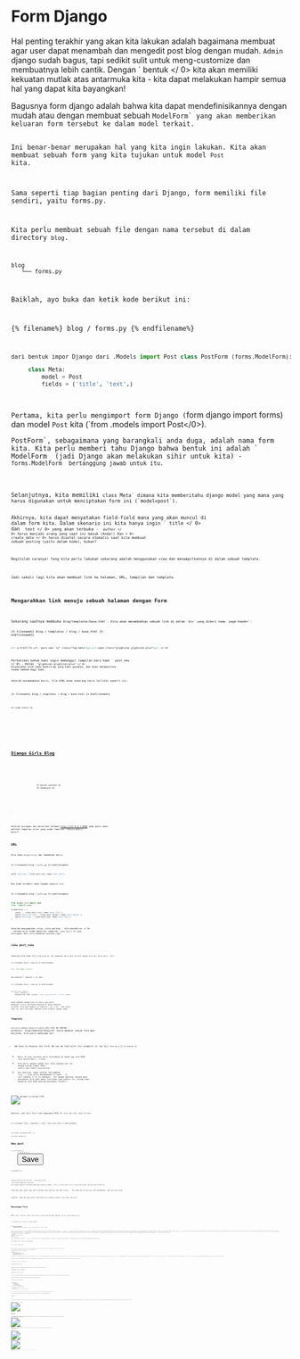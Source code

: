 # Form Django

Hal penting terakhir yang akan kita lakukan adalah bagaimana membuat agar user dapat menambah dan mengedit post blog dengan mudah. `Admin` django sudah bagus, tapi sedikit sulit untuk meng-customize dan membuatnya lebih cantik. Dengan ` bentuk </ 0> kita akan memiliki kekuatan mutlak atas antarmuka kita - kita dapat melakukan hampir semua hal yang dapat kita bayangkan!</p>

<p>Bagusnya form django adalah bahwa kita dapat mendefinisikannya dengan mudah atau dengan membuat sebuah <code>ModelForm` yang akan memberikan keluaran form tersebut ke dalam model terkait.

Ini benar-benar merupakan hal yang kita ingin lakukan. Kita akan membuat sebuah form yang kita tujukan untuk model `Post` kita.

Sama seperti tiap bagian penting dari Django, form memiliki file sendiri, yaitu forms.py.

Kita perlu membuat sebuah file dengan nama tersebut di dalam directory `blog`.

    blog
       └── forms.py
    

Baiklah, ayo buka dan ketik kode berikut ini:

{% filename%} blog / forms.py {% endfilename%}

```python
dari bentuk impor Django dari .Models import Post class PostForm (forms.ModelForm):

     class Meta:
         model = Post
         fields = ('title', 'text',)
```

Pertama, kita perlu mengimport form Django (</code>form django import forms</code>) dan model `Post` kita (`from .models import Post</0>).</p>

<p><code>PostForm`, sebagaimana yang barangkali anda duga, adalah nama form kita. Kita perlu memberi tahu Django bahwa bentuk ini adalah ` ModelForm </ 0> (jadi Django akan melakukan sihir untuk kita) - <code> forms.ModelForm </ 0> bertanggung jawab untuk itu.</p>

<p>Selanjutnya, kita memiliki <code>class Meta` dimana kita memberitahu django model yang mana yang harus digunakan untuk menciptakan form ini (`model=post`).

Akhirnya, kita dapat menyatakan field-field mana yang akan muncul di dalam form kita. Dalam skenario ini kita hanya ingin ` title </ 0> dan <code> text </ 0> yang akan terbuka - <code> author </ 0> harus menjadi orang yang saat ini masuk (Anda!) Dan < 0> create_date </ 0> harus disetel secara otomatis saat kita membuat sebuah posting (yaitu dalam kode), bukan?</p>

<p>Begitulah caranya! Yang kita perlu lakukan sekarang adalah menggunakan <em>view</em> dan menampilkannya di dalam sebuah template.</p>

<p>Jadi sekali lagi kita akan membuat link ke halaman, URL, tampilan dan template.</p>

<h2>Mengarahkan link menuju sebuah halaman dengan Form</h2>

<p>Sekarang saatnya membuka <code>blog/templates/base.html`. Kita akan menambahkan sebuah link di dalam `div` yang diberi nama `page-header`:

{% filename%} blog / templates / blog / base.html {% endfilename%}

```html
&lt;a href="{% url 'post_new' %}" class="top-menu"&gt;&lt;span class="glyphicon glyphicon-plus"&gt; </ 0>
```

Perhatikan bahwa kami ingin memanggil tampilan baru kami ` post_new </ 0> . Kelas <code> "glyphicon glyphicon-plus" </ 0> disediakan oleh tema bootstrap yang kami gunakan, dan akan menampilkan tanda tambah bagi kami.</p>

<p>Setelah menambahkan baris, file HTML Anda sekarang harus terlihat seperti ini:</p>

<p>{% filename%} blog / templates / blog / base.html {% endfilename%}</p>

<pre><code class="html">{% load static %}
<html>
    <head>
        <title>Django Girls blog</title>
        <link rel="stylesheet" href="//maxcdn.bootstrapcdn.com/bootstrap/3.2.0/css/bootstrap.min.css">
        <link rel="stylesheet" href="//maxcdn.bootstrapcdn.com/bootstrap/3.2.0/css/bootstrap-theme.min.css">
        <link href='//fonts.googleapis.com/css?family=Lobster&subset=latin,latin-ext' rel='stylesheet' type='text/css'>
        <link rel="stylesheet" href="{% static 'css/blog.css' %}">
    </head>
    <body>
        <div class="page-header">
            <a href="{% url 'post_new' %}" class="top-menu"><span class="glyphicon glyphicon-plus"></span></a>
            <h1><a href="/">Django Girls Blog</a></h1>
        </div>
        <div class="content container">
            <div class="row">
                <div class="col-md-8">
                    {% block content %}
                    {% endblock %}
                </div>
            </div>
        </div>
    </body>
</html>
`</pre> 

Setelah disimpan dan merefresh halaman http://127.0.0.1:8000 anda pasti akan melihat tampilan error yang sudah familiar: `NoReverseMatch`, betul?

## URL

Kita buka `blog/urls.py` dan tambahkan baris:

{% filename%} blog / urls.py {% endfilename%}

```python
path('post/new', views.post_new, name='post_new'),
```

Dan kode terakhir akan tampak seperti ini:

{% filename%} blog / urls.py {% endfilename%}

```python
from django.urls import path 
from . import views

urlpatterns = [
    path('', views.post_list, name='post_list'),
    path('post/<int:pk>/', views.post_detail, name='post_detail'),
    path('post/new/', views.post_new, name='post_new'),
]
```

Setelah menyegarkan situs, kita melihat ` AttributeError </ 0> , karena kita tidak memiliki tampilan <code> post_new </ 0> yang diterapkan. Mari kita tambahkan sekarang juga.</p>

<h2>view post_view</h2>

<p>Sekarang kita buka file <code>blog/views.py` dan tambahkan baris-baris berikut dengan sisa dari baris-baris `rows`: 

{% filename%} blog / views.py {% endfilename%}

```python
dari .forms import PostForm
```

Dan kemudian * tampilan </ 0> kami :</p> 

{% filename%} blog / views.py {% endfilename%}

```python
def post_new (request):
     form = PostForm ()
     mengembalikan render (request, 'blog / post_edit.html', {'form': form} )
```

Untuk membuat sebuah form `post` baru, kita perlu memanggil `PostForm` dan mengirimkannya ke dalam template tersebut. Kita akan kembali ke tampilan * ini </ 0> , tapi untuk saat ini, mari kita buat template untuk formulir dengan cepat.</p> 

## Template

Kita perlu membuat sebuah file </code>post_edit.html</code> di dalam direktori `blog/templates/blog</0>. Untuk membuat sebuah form agar berjalan, kita perlu beberapa hal:</p>

<ul>
<li>We have to display the form. We can do that with (for example) {% raw %}<code>{{ form.as_p }}`{% endraw %}.</li> 

* Baris di atas tersebut perlu diletakkan di dalam tag form HTML: `<form method="POST">...</form>`.
* Kita perlu sebuah tombol `Save`. Kita lakukan hal itu dengan sebuah tombol HTML: `<button type="submit">Save</button>`.
* Dan akhirnya, tepat setelah tag pembuka `<form ...>` kita perlu menambahkan {% raw%} ` {% csrf_token%} </ 1> {% endraw%} . Ini sangat penting, karena akan menjadikan form anda aman! Jika Anda lupa sedikit ini, Django akan mengeluh saat Anda mencoba menyimpan formulir:</li>
</ul>

<p><img src="images/csrf2.png" alt="Halaman terlarang CSFR" /></p>

<p>Baiklah, jadi mari kita lihat bagaimana HTML di <code> post_edit.html </ 0> akan terlihat:</p>

<p>{% filename%} blog / templates / blog / post_edit.html {% endfilename%}</p>

<pre><code class="html">{% extends 'blog/base.html' %}

{% block content %}
    <h1>New post</h1>
    <form method="POST" class="post-form">{% csrf_token %}
        {{ form.as_p }}
        <button type="submit" class="save btn btn-default">Save</button>
    </form>
{% endblock %}
`</pre> 
    Saatnya merefresh web kita! Wow...! Form anda tampil!
    
    ![Form Baru](images/new_form2.png)
    
    Tapi tunggu sebentar! Saat Anda mengetikkan sesuatu di bidang ` title </ 0> dan <code> text </ 0> dan coba simpan, apa yang akan terjadi?</p>

<p>Tidak ada! Kami sekali lagi ada di halaman yang sama dan teks kami hilang ... dan tidak ada tulisan baru yang ditambahkan. Jadi apa yang salah?</p>

<p>Jawabnya: tidak ada yang salah. Kita hanya perlu bekerja sedikit lagi pada <em>view kita</em>.</p>

<h2>Menyimpan Form</h2>

<p>Buka <code> blog / views.py </ 0> sekali lagi. Saat ini semua yang ada pada tampilan <code> post_new </ 0> adalah sebagai berikut:</p>

<p>{% filename%} blog / views.py {% endfilename%}</p>

<pre><code class="python">def post_new (request):
     form = PostForm ()
     mengembalikan render (request, 'blog / post_edit.html', {'form': form} )
`</pre> 
    
    Saat kita mengirimkan formulir, kita dibawa kembali ke tampilan yang sama, tapi kali ini kita memiliki beberapa data lagi di ` request </ 0> , lebih khusus lagi pada permintaan <code> .POST </ 0> (penamaannya telah tidak ada hubungannya dengan blog "post", ada kaitannya dengan fakta bahwa kita "memposting" data). Ingat bagaimana dalam file HTML, definisi <code><form>` kami memiliki variabel ` method = "POST" </ 1> ? Semua field dari from tersebut kini dalam <code>request.POST`. Anda tidak boleh merename `POST` apapun namanya (satu-satunya nilai valed dari `method` adalah `GET`, akan tetapi kami tidak punya cukup waktu untuk menjelaskan perbedaannya).
    
    Jadi dalam kami * pandangan </ 0> kita memiliki dua situasi yang terpisah untuk menangani: pertama, ketika kita mengakses halaman untuk pertama kalinya dan kami ingin formulir kosong, dan kedua, ketika kita kembali ke * tampilan </ 0> dengan semua data formulir yang baru saja kita ketik. Sehingga kita perlu menambahkan sebuah kondisi (akan kita gunakan `if` untuk keperluan tersebut):</p> 
    
    {% filename%} blog / views.py {% endfilename%}
    
    ```python
    jika request.method == "POST":
     [...] 
    else:
     form = PostForm ()        
    ```
    
    Saatnya untuk mengisi titik-titik ` [...] </ 0> . Jika <code> method </ 0> adalah <code> POST </ 0> maka kita ingin membuat <code> PostForm </ 0> dengan data dari form, kan? Kami akan melakukannya sebagai berikut:</p>

<p>{% filename%} blog / views.py {% endfilename%}</p>

<pre><code class="python">form = PostForm (request.POST)
`</pre> 
    
    The next thing is to check if the form is correct (all required fields are set and no incorrect values have been submitted). We do that with `form.is_valid()`.
    
    Kita cek apakah form tersebut valid dan jika ya, kita dapat menyimpannya!
    
    {% filename%} blog / views.py {% endfilename%}
    
    ```python
    jika form.is_valid ():
         post = form.save (komit = salah)
         post.author = request.user
         post.published_date = timezone.now ()
         post.save () post.save ()
    ```
    
    Pada dasarnya, kita memiliki dua hal di sini: kita simpan form dengan ` form.save </ 0> dan kita tambahkan seorang penulis (karena tidak ada bidang <code> author </ 0> di <code> PostForm </ 0> dan bidang ini diperlukan). <code> commit = Salah </ 0> berarti kita tidak ingin menyimpan model <code> Post </ 0> - kita ingin menambahkan penulis terlebih dahulu. Sebagian besar waktu Anda akan menggunakan <code> form.save () </ 0> tanpa <code> commit = False </ 0> , namun dalam kasus ini, kita perlu menyediakannya. <code> post.save () </ 0> akan menyimpan perubahan (menambahkan penulis) dan sebuah posting blog baru dibuat!</p>

<p>Akhirnya, akan sangat mengagumkan jika kita bisa langsung masuk ke halaman <code> post_detail </ 0> untuk posting blog kita yang baru dibuat, bukan? Untuk melakukan itu kita memerlukan satu impor lagi:</p>

<p>{% filename%} blog / views.py {% endfilename%}</p>

<pre><code class="python">dari django.shortcuts import redirect
`</pre> 
    
    Tambahkan di awal file Anda. Dan sekarang kita bisa mengatakan, "pergi ke halaman ` post_detail </ 0> untuk posting yang baru dibuat":</p>

<p>{% filename%} blog / views.py {% endfilename%}</p>

<pre><code class="python">pengalihan kembali ('post_detail', pk = post.pk)
`</pre> 
    
    ` post_detail </ 0> adalah nama tampilan yang ingin kita tuju. Ingat bahwa <em>view</em> ini memerlukan sebuah variabel <code>pk`? Untuk menyebarkannya ke tampilan, kita menggunakan ` pk = post.pk </ 0> , di mana <code> post </ 0> adalah postingan blog yang baru dibuat!</p>

<p>Baiklah, kita sudah banyak bicara, tapi kita mungkin ingin melihat seperti apa tampilan <em> lihat </ 0> sekarang juga kan?</p>

<p>{% filename%} blog / views.py {% endfilename%}</p>

<pre><code class="python">def post_new (request):
     if request.method == "POST":
         form = PostForm (request.POST)
         jika form.is_valid ():
             post = form.save (commit = false)
             post.author = request.user
             post.             publish_date = timezone.now ()
 post.save ()
             pengalihan kembali ('post_detail', pk = post.pk)
     else:
         form = PostForm ()
     mengembalikan render (permintaan, 'blog / post_edit.html', {'form': bentuk} )
`</pre> 
    
    Mari lihat, apakah dapat berjalan. Pergi ke halaman http://127.0.0.1:8000/post/new/, tambahkan ` judul </ 0> dan <code> teks </ 0> , simpan ... dan voila! Posting blog baru ditambahkan dan kami diarahkan ke halaman <code> post_detail </ 0> !</p>

<p>Anda mungkin telah memperhatikan bahwa kami menetapkan tanggal publikasi sebelum menyimpan pos. Nantinya, kami akan mengenalkan <em> tombol publish </ 0> di <strong> Django Girls Tutorial: Extensions </ 1> .</p>

<p>Sejauh ini bagus !</p>

<blockquote>
  <p>Karena kita baru saja menggunakan antarmuka admin Django, sistem saat ini berpikir kita masih login. Ada beberapa situasi yang bisa menyebabkan kita keluar (menutup browser, memulai ulang DB, dll.). Jika, ketika membuat sebuah posting, Anda menemukan bahwa Anda mendapatkan kesalahan yang mengacu pada kurangnya pengguna yang masuk, masuk ke halaman admin http://127.0.0.1:8000/admin dan masuk lagi. Ini sementara akan menyelesaikan permasalahan. Ada penyelesain permanen yang menanti anda pada bab <strong>Homework: add security to your website!</strong> setelah tutorial utama.</p>
</blockquote>

<p><img src="images/post_create_error.png" alt="Login Error" /></p>

<h2>Validasi Form</h2>

<p>Sekarang, akan kami perlihatkan betapa hebatnya form django itu. Sebuah post blog perlu memiliki field <code>title` dan `text`. Pada model ` Post </ 0> kami tidak mengatakan bahwa bidang ini (berlawanan dengan <code> published_date </ 0> ) tidak diperlukan, jadi Django, secara default, mengharapkannya disetel.</p>

<p>Cobalah untuk menyimpan formulir tanpa <code> judul </ 0> dan <code> teks </ 0> . Coba tebak apa yang akan terjadi!</p>

<p><img src="images/form_validation2.png" alt="Validasi Form" /></p>

<p>Django berusaha untuk memvalidasi bahwa semua bidang dalam formulir kami benar. Bukankah itu mengagumkan?</p>

<h2>Form Edit</h2>

<p>Kini kita tahu bagaimana menambah form baru. Tetapi, bagaimana jika kita ingin mengedit yang sudah ada ? Ini sangat mirip dengan apa yang baru saja kita lakukan. Mari buat beberapa hal penting dengan cepat. (Jika Anda tidak mengerti sesuatu, Anda harus bertanya kepada pelatih Anda atau melihat bab-bab sebelumnya, karena kami telah menyelesaikan semua langkah ini.)</p>

<p>Buka <code> blog / templates / blog / post_detail.html </ 0> dan tambahkan barisnya</p>

<p>{% filename%} blog / templates / blog / post_detail.html {% endfilename%}</p>

<pre><code class="html">&lt;a class="btn btn-default" href="{% url 'post_edit' pk=post.pk %}"&gt;&lt;span class="glyphicon glyphicon-pencil"&gt; </ 0>
`</pre> 
    
    sehingga template akan terlihat seperti ini:
    
    {% filename%} blog / templates / blog / post_detail.html {% endfilename%}
    
    ```html
    {% extends 'blog/base.html' %}
    
    {% block content %}
        <div class="post">
            {% if post.published_date %}
                <div class="date">
                    {{ post.published_date }}
                </div>
            {% endif %}
            <a class="btn btn-default" href="{% url 'post_edit' pk=post.pk %}"><span class="glyphicon glyphicon-pencil"></span></a>
            <h1>{{ post.title }}</h1>
            <p>{{ post.text|linebreaksbr }}</p>
        </div>
    {% endblock %}
    ```
    
    Dalam `blog/urls.py` kita tambah baris ini:
    
    {% filename%} blog / urls.py {% endfilename%}
    
    ```python
        path('post/<int:pk>/edit/', views.post_edit, name='post_edit'),
    ```
    
    Kita akan menggunakan kembali template `blog/templates/blog/post_edit.html`, sehingga sesuatu yang belum adalah sebuah *view*.
    
    Mari buka ` blog / views.py </ 0> dan tambahkan ini di bagian akhir file:</p>

<p>{% filename%} blog / views.py {% endfilename%}</p>

<pre><code class="python">def post_edit (request, pk):
     post = get_object_or_404 (Post, pk = pk)
     jika request.method == "POST":
         form = PostForm (request.POST, instance = post)
         if form.is_valid ():
             post = form .save (commit = False)
             post.author = request.user
             post.published_date = timezone.now ()
             post.save ()
             pengalihan kembali ('post_detail', pk = post.pk)
     else:
         form = PostForm (instance = post )
     mengembalikan render (permintaan, 'blog / post_edit.html', {'form': form} )
`</pre> 
    
    Ini tampak hampir sama persis dengan view `post_new` kita, benar ? Tetapi tidak seluruhnya sama persis. Untuk satu, kami melewatkan parameter ` pk </ 0> tambahan dari url. Selanjutnya, kita mendapatkan <code> Post </ 0> model yang ingin kita edit dengan <code> get_object_or_404 (Post, pk = pk) </ 0> dan kemudian, ketika kita membuat sebuah form, kita melewati postingan ini sebagai < 0> contoh </ 0> , saat kita menyimpan form ...</p>

<p>{% filename%} blog / views.py {% endfilename%}</p>

<pre><code class="python">form = PostForm (request.POST, instance = post)
`</pre> 
    
    ... dan saat kami baru saja membuka formulir dengan tulisan ini untuk diedit:
    
    {% filename%} blog / views.py {% endfilename%}
    
    ```python
    form = PostForm (contoh = post)
    ```
    
    Baiklah, mari kita uji jika berhasil! Ayo pergi ke halaman ` post_detail </ 0> . Harus ada tombol edit di pojok kanan atas:</p>

<p><img src="images/edit_button2.png" alt="Tombol Edit" /></p>

<p>Ketika anda mengkliknya, anda aka melihat form tersebut berisi post blog kita:</p>

<p><img src="images/edit_form2.png" alt="Form Edit" /></p>

<p>Jangan ragu untuk mengganti judul atau teks dan simpan perubahannya!</p>

<p>Selamat! Aplikasi anda makin lama makin lengkap!</p>

<p>If you need more information about Django forms, you should read the documentation: https://docs.djangoproject.com/en/2.0/topics/forms/</p>

<h2>Keamanan</h2>

<p>Telah berhasil membuat post baru hanya dengan melakukan klik pada sebuah link itu hebat! Tapi, sekarang seseorang yang mengunjungi website anda akan dapat memposting postingan baru dan itu mungkin bukan hal yang anda inginkan! Tapi sekarang, siapa pun yang mengunjungi situs Anda akan dapat membuat posting blog baru, dan itu mungkin bukan sesuatu yang Anda inginkan. Mari kita membuatnya jadi tombol muncul untuk Anda tapi tidak untuk orang lain.</p>

<p>Dalam <code>blog/templates/blog/base.html`, temukan `div` dari `page-header` kita dan anchor tag yang anda letakkan sebelumnya. Tampilannya seharusnya seperti ini:
    
    {% filename%} blog / templates / blog / base.html {% endfilename%}
    
    ```html
    &lt;a href="{% url 'post_new' %}" class="top-menu"&gt;&lt;span class="glyphicon glyphicon-plus"&gt; </ 0>
    ```
    
    Kami akan menambahkan tag ` {% jika%} </ 0> ke ini, yang akan membuat tautan hanya muncul untuk pengguna yang masuk ke admin. Sekarang, itu hanya kamu! Ubah tag 0>&lt;a&gt;` agar menjadi ini:
    
    {% filename%} blog / templates / blog / base.html {% endfilename%}
    
    ```html
    {% if user.is_authenticated %}
        <a href="{% url 'post_new' %}" class="top-menu"><span class="glyphicon glyphicon-plus"></span></a>
    {% endif %}
    ```
    
    Ini ` {% jika%} </ 0> akan menyebabkan tautan dikirim ke browser hanya jika pengguna yang meminta halaman masuk. Ini tidak melindungi adanya penulisan post baru seluruhnya, tapi cukup bagus untuk langkah awal. Kita akan mempelajari masalah keamanan lebih jauh pada pelajaran tentang extension.</p>

<p>Ingat ikon edit yang baru saja kita tambahkan ke halaman detail kita? Kami juga ingin menambahkan perubahan yang sama di sana, sehingga orang lain tidak dapat mengedit posting yang ada.</p>

<p>Buka <code> blog / templates / blog / post_detail.html </ 0> dan temukan baris ini:</p>

<p>{% filename%} blog / templates / blog / post_detail.html {% endfilename%}</p>

<pre><code class="html">&lt;a class="btn btn-default" href="{% url 'post_edit' pk=post.pk %}"&gt;&lt;span class="glyphicon glyphicon-pencil"&gt; </ 0>
`</pre> 
    
    Ubah ke ini:
    
    {% filename%} blog / templates / blog / post_detail.html {% endfilename%}
    
    ```html
    {% jika user.is_authenticated%} 
    &lt;a class="btn btn-default" href="{% url 'post_edit' pk=post.pk %}"&gt;&lt;span class="glyphicon glyphicon-pencil"&gt; </ 0> {% endif%}     
    
    ```
    
    Karena Anda mungkin masuk, jika Anda menyegarkan halaman, Anda tidak akan melihat sesuatu yang berbeda. Muatkan halaman di browser lain atau jendela penyamaran (disebut "InPrivate" di Windows Edge), meskipun, dan Anda akan melihat bahwa tautan tidak muncul, dan ikonnya juga tidak ditampilkan!
    
    ## Satu hal lagi: saatnya melakukan deploy!
    
    Mari kita lihat apakah itu semua dapat berjalan di PythonAnywhere. Saatnya melakukan deploy lagi!
    
    * First, commit your new code, and push it up to GitHub:
    
    {% filename%} baris perintah {% endfilename%}
    
        $ git status $ git add --all. $ git status $ git commit -m "Ditambahkan tampilan untuk membuat / mengedit posting blog di dalam situs." $ git push
        
    
    * Kemudian dalam konsol Bash [PythonAnywhere](https://www.pythonanywhere.com/consoles/):
    
    {% filename%} baris perintah {% endfilename%}
    
        $ cd ~/<your-pythonanywhere-username>.pythonanywhere.com
        $ git pull
        [...]
        
    
    (Remember to substitute `<your-pythonanywhere-username>` with your actual PythonAnywhere username, without the angle-brackets).
    
    * Yang terakhir, cari [Web tab](https://www.pythonanywhere.com/web_app_setup/) dan klik **Reload**.
    
    And that should be it! Congrats :)